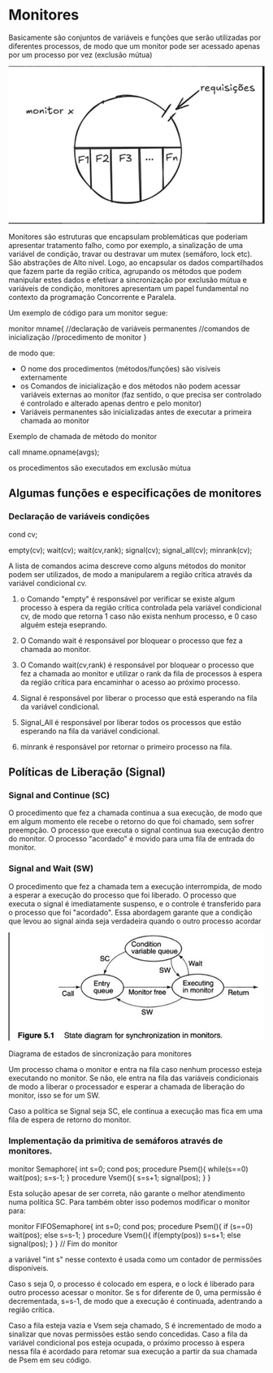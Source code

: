 # Monitores 

Basicamente são conjuntos de variáveis e funções que serão utilizadas por diferentes processos, de modo que um monitor pode ser acessado apenas por um processo por vez (exclusão mútua)

![alt text](images/image.png)

Monitores são estruturas que encapsulam problemáticas que poderiam apresentar tratamento falho, como por exemplo, a sinalização de uma variável de condição, travar ou destravar um mutex (semáforo, lock etc). São abstrações de Alto nível.
Logo, ao encapsular os dados compartilhados que fazem parte da região crítica, agrupando os métodos que podem manipular estes dados e efetivar a sincronização por exclusão mútua e variáveis de condição, monitores apresentam um papel fundamental no contexto da programação Concorrente e Paralela.

Um exemplo de código para um monitor segue:

monitor mname{
	//declaração de variáveis permanentes
	//comandos de inicialização
	//procedimento de monitor
}

de modo que:

- O nome dos procedimentos (métodos/funções) são visíveis externamente
- os Comandos de inicialização e dos métodos não podem acessar variáveis externas ao monitor (faz sentido, o que precisa ser controlado é controlado e alterado apenas dentro e pelo monitor)
- Variáveis permanentes são inicializadas antes de executar a primeira chamada ao monitor

Exemplo de chamada de método do monitor

call mname.opname(avgs);

os procedimentos são executados em exclusão mútua

## Algumas funções e especificações de monitores

### Declaração de variáveis condições

cond cv;

empty(cv); 
wait(cv); 
wait(cv,rank); 
signal(cv); 
signal_all(cv); 
minrank(cv);

A lista de comandos acima descreve como alguns métodos do monitor podem ser utilizados, de modo a manipularem a região crítica através da variável condicional cv.


1) o Comando "empty" é responsável por verificar se existe algum processo à espera da região crítica controlada pela variável condicional cv, de modo que retorna 1 caso não exista nenhum processo, e 0 caso alguém esteja eseprando.

2) O Comando wait é responsável por bloquear o processo que fez a chamada ao monitor.

3) O Comando wait(cv,rank) é responsável por bloquear o processo que fez a chamada ao monitor e utilizar o rank da fila de processos à espera da região crítica para encaminhar o acesso ao próximo processo.

4) Signal é responsável por liberar o processo que está esperando na fila da variável condicional.

5) Signal_All é responsável por liberar todos os processos que estão esperando na fila da variável condicional.

6) minrank é responsável por retornar o primeiro processo na fila.


## Políticas de Liberação (Signal)

### Signal and Continue (SC)
O procedimento que fez a chamada continua a sua execução, de modo que em algum momento ele recebe o retorno do que foi chamado, sem sofrer preempção. O processo que executa o signal continua sua execução dentro do monitor. O processo "acordado" é movido para uma fila de entrada do monitor.


### Signal and Wait (SW)
O procedimento que fez a chamada tem a execução interrompida, de modo a esperar a execução do processo que foi liberado.
O processo que executa o signal é imediatamente suspenso, e o controle é transferido para o processo que foi "acordado". Essa abordagem garante que a condição que levou ao signal ainda seja verdadeira quando o outro processo acordar

![alt text](images/image-1.png)

Diagrama de estados de sincronização para monitores

Um processo chama o monitor e entra na fila caso nenhum processo esteja executando no monitor. Se não, ele entra na fila das variáveis condicionais de modo a liberar o processador e esperar a chamada de liberação do monitor, isso se for um SW. 

Caso a política se Signal seja SC, ele continua a execução mas fica em uma fila de espera de retorno do monitor. 

### Implementação da primitiva de semáforos através de monitores.

monitor Semaphore{
	int s=0;
	cond pos;
	procedure Psem(){
		while(s==0)
			wait(pos);
		s=s-1;
	}
	procedure Vsem(){
		s=s+1;
		signal(pos);
	}
}

Esta solução apesar de ser correta, não garante o melhor atendimento numa política SC. Para também obter isso podemos modificar o monitor para:

monitor FIFOSemaphore{
	int s=0;
	cond pos;
	procedure Psem(){
		if (s==0)
			wait(pos);
		else
			s=s-1;
	}
	procedure Vsem(){
		if(empty(pos))
			s=s+1;
		else
			signal(pos);
	}
} // Fim do monitor

a variável "int s" nesse contexto é usada como um contador de permissões disponíveis.

Caso s seja 0, o processo é colocado em espera, e o lock é liberado para outro processo acessar o monitor. Se s for diferente de 0, uma permissão é decrementada, s=s-1, de modo que a execução é continuada, adentrando a região crítica.

Caso a fila esteja vazia e Vsem seja chamado, S é incrementado de modo a sinalizar que novas permissões estão sendo concedidas. Caso a fila da variável condicional pos esteja ocupada, o próximo processo à espera nessa fila é acordado para retomar sua execução a partir da sua chamada de Psem em seu código.
